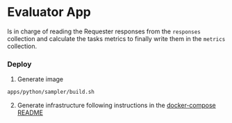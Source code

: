 # Evaluator App

Is in charge of reading the Requester responses from the `responses` collection and calculate the tasks metrics to finally write them in the `metrics` collection.

### Deploy

1. Generate image
```bash
apps/python/sampler/build.sh
```

2. Generate infrastructure following instructions in the [docker-compose README](../../../docker-compose/README.md)
